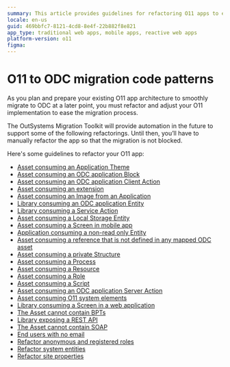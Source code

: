 ```yaml
---
summary: This article provides guidelines for refactoring O11 apps to ensure compatibility with OutSystems Developer Cloud (ODC), highlighting various specific areas for manual refactoring in preparation for future automated migration support.
locale: en-us
guid: 469bbfc7-8121-4cd8-8e4f-22b882f8e821
app_type: traditional web apps, mobile apps, reactive web apps
platform-version: o11
figma: 
---
```


# O11 to ODC migration code patterns

As you plan and prepare your existing O11 app architecture to smoothly migrate to ODC at a later point, you must refactor and adjust your O11 implementation to ease the migration process.

<div class="info" markdown="1">

The OutSystems Migration Toolkit will provide automation in the future to support some of the following refactorings. Until then, you’ll have to manually refactor the app so that the migration is not blocked.

</div>

Here's some guidelines to refactor your O11 app:

* [Asset consuming an Application Theme](arch-app-theme.md)
* [Asset consuming an ODC application Block](arch-block.md)
* [Asset consuming an ODC application Client Action](arch-client-action.md)
* [Asset consuming an extension](arch-extension.md)
* [Asset consuming an Image from an Application](arch-image.md)
* [Library consuming an ODC application Entity](arch-lib-entity.md)
* [Library consuming a Service Action](arch-lib-service-action.md)
* [Asset consuming a Local Storage Entity](arch-local-storage.md)
* [Asset consuming a Screen in mobile app](arch-mobile-screen.md)
* [Application consuming a non-read only Entity](arch-non-read-only-entity.md)
* [Asset consuming a reference that is not defined in any mapped ODC asset](arch-not-mapped.md)
* [Asset consuming a private Structure](arch-priv-struct.md)
* [Asset consuming a Process](arch-process.md)
* [Asset consuming a Resource](arch-resource.md)
* [Asset consuming a Role](arch-role.md)
* [Asset consuming a Script](arch-script.md)
* [Asset consuming an ODC application Server Action](arch-server-action.md)
* [Asset consuming O11 system elements](arch-system-element.md)
* [Library consuming a Screen in a web application](arch-web-screen.md)
* [The Asset cannot contain BPTs](elem-bpt.md)
* [Library exposing a REST API](elem-rest-expose.md)
* [The Asset cannot contain SOAP](elem-soap.md)
* [End users with no email](end-user-no-email.md)
* [Refactor anonymous and registered roles](refactor-anonymous-registered-roles.md)
* [Refactor system entities](refactor-systementities.md)
* [Refactor site properties](refactor-siteproperties.md)
